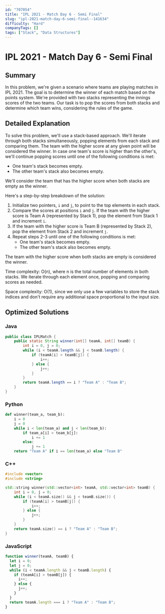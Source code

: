 ```yaml
---
id: "707054"
title: "IPL 2021 - Match Day 6 - Semi Final"
slug: "ipl-2021-match-day-6-semi-final--141634"
difficulty: "Hard"
companyTags: []
tags: ["Stack", "Data Structures"]
---
```


**IPL 2021 - Match Day 6 - Semi Final**
==================================================

## Summary
In this problem, we're given a scenario where teams are playing matches in IPL 2021. The goal is to determine the winner of each match based on the points system. We're provided with two stacks representing the innings scores of the two teams. Our task is to pop the scores from both stacks and determine which team wins, considering the rules of the game.

## Detailed Explanation
To solve this problem, we'll use a stack-based approach. We'll iterate through both stacks simultaneously, popping elements from each stack and comparing them. The team with the higher score at any given point will be considered the winner. In case one team's score is higher than the other's, we'll continue popping scores until one of the following conditions is met:

* One team's stack becomes empty.
* The other team's stack also becomes empty.

We'll consider the team that has the higher score when both stacks are empty as the winner.

Here's a step-by-step breakdown of the solution:

1. Initialize two pointers, `i` and `j`, to point to the top elements in each stack.
2. Compare the scores at positions `i` and `j`. If the team with the higher score is Team A (represented by Stack 1), pop the element from Stack 1 and increment `i`.
3. If the team with the higher score is Team B (represented by Stack 2), pop the element from Stack 2 and increment `j`.
4. Repeat steps 2-3 until one of the following conditions is met:
	* One team's stack becomes empty.
	* The other team's stack also becomes empty.

The team with the higher score when both stacks are empty is considered the winner.

Time complexity: O(n), where n is the total number of elements in both stacks. We iterate through each element once, popping and comparing scores as needed.

Space complexity: O(1), since we only use a few variables to store the stack indices and don't require any additional space proportional to the input size.

## Optimized Solutions
### Java
```java
public class IPLMatch {
    public static String winner(int[] teamA, int[] teamB) {
        int i = 0, j = 0;
        while (i < teamA.length && j < teamB.length) {
            if (teamA[i] > teamB[j]) {
                i++;
            } else {
                j++;
            }
        }
        return teamA.length == i ? "Team A" : "Team B";
    }
}
```

### Python
```python
def winner(team_a, team_b):
    i = 0
    j = 0
    while i < len(team_a) and j < len(team_b):
        if team_a[i] > team_b[j]:
            i += 1
        else:
            j += 1
    return "Team A" if i == len(team_a) else "Team B"
```

### C++
```cpp
#include <vector>
#include <string>

std::string winner(std::vector<int> teamA, std::vector<int> teamB) {
    int i = 0, j = 0;
    while (i < teamA.size() && j < teamB.size()) {
        if (teamA[i] > teamB[j]) {
            i++;
        } else {
            j++;
        }
    }
    return teamA.size() == i ? "Team A" : "Team B";
}
```

### JavaScript
```javascript
function winner(teamA, teamB) {
  let i = 0;
  let j = 0;
  while (i < teamA.length && j < teamB.length) {
    if (teamA[i] > teamB[j]) {
      i++;
    } else {
      j++;
    }
  }
  return teamA.length === i ? "Team A" : "Team B";
}
```